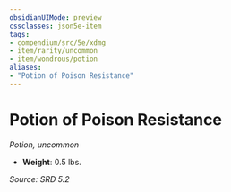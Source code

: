 ```yaml
---
obsidianUIMode: preview
cssclasses: json5e-item
tags:
- compendium/src/5e/xdmg
- item/rarity/uncommon
- item/wondrous/potion
aliases: 
- "Potion of Poison Resistance"
---
```

# Potion of Poison Resistance
*Potion, uncommon*  

- **Weight**: 0.5 lbs.

*Source: SRD 5.2*